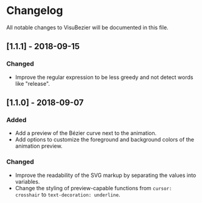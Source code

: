 # Changelog
All notable changes to VisuBezier will be documented in this file.

## [1.1.1] - 2018-09-15
### Changed
- Improve the regular expression to be less greedy and not detect words like "release".

## [1.1.0] - 2018-09-07
### Added
- Add a preview of the Bézier curve next to the animation.
- Add options to customize the foreground and background colors of the animation preview.

### Changed
- Improve the readability of the SVG markup by separating the values into variables.
- Change the styling of preview-capable functions from `cursor: crosshair` to `text-decoration: underline`.
